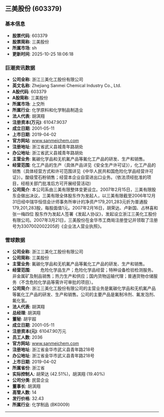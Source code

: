 ## 三美股份 (603379)

### 基本信息

- **股票代码**: 603379
- **股票简称**: 三美股份
- **所属市场**: sh
- **更新时间**: 2025-10-25 18:06:18

### 巨潮资讯数据

- **公司全称**: 浙江三美化工股份有限公司
- **英文名称**: Zhejiang Sanmei Chemical Industry Co., Ltd.
- **A股代码**: 603379
- **A股简称**: 三美股份
- **所属市场**: 上交所
- **所属行业**: 化学原料和化学制品制造业
- **法人代表**: 胡淇翔
- **注册资本(万元)**: 61047.9037
- **成立日期**: 2001-05-11
- **上市日期**: 2019-04-02
- **官方网站**: www.sanmeichem.com
- **注册地址**: 浙江省武义县城青年路胡处
- **办公地址**: 浙江省武义县城青年路胡处
- **主营业务**: 氟碳化学品和无机氟产品等氟化工产品的研发、生产和销售。
- **经营范围**: 化工产品的生产（具体产品详见《安全生产许可证》），化工产品的销售（具体经营方式和许可范围详见《中华人民共和国危险化学品经营许可证》）。酸级莹石粉销售；经营本企业自营进出口业务。（依法须经批准的项目，经相关部门批准后方可开展经营活动）
- **公司简介**: 本公司系由三美有限整体变更设立。2007年2月15日，三美有限股东会做出决议，三美有限全体股东作为发起人，以三美有限截至2006年12月31日经中瑞华恒信会计师事务所审计的净资产179,201,283元折为普通股179,201,283股，每股面值1元。2007年2月16日，胡荣达、卢新国、占林喜和张一梅四位
股东作为发起人签署《发起人协议》，发起设立浙江三美化工股份有限公司。2007年3月21日，三美股份在金华市工商局注册登记并领取了注册号为3307002002205的《企业法人营业执照》。

### 雪球数据

- **公司全称**: 浙江三美化工股份有限公司
- **公司简称**: 三美股份
- **主营业务**: 氟碳化学品和无机氟产品等氟化工产品的研发、生产和销售。
- **经营范围**: 　　危险化学品生产；危险化学品经营；特种设备检验检测服务。非金属矿及制品销售；热力生产和供应；国内货物运输代理；普通货物仓储服务（不含危险化学品等需许可审批的项目）。
- **公司简介**: 浙江三美化工股份有限公司的主营业务是氟碳化学品和无机氟产品等氟化工产品的研发、生产和销售。公司的主要产品是氟制冷剂、氟发泡剂、氟化氢。
- **法人代表**: 胡淇翔
- **总经理**: 胡淇翔
- **董秘**: 胡宇超
- **成立日期**: 2001-05-11
- **注册资本(元)**: 61047.90万元
- **员工人数**: 2036
- **官方网站**: www.sanmeichem.com
- **注册地址**: 浙江省金华市武义县青年路218号
- **办公地址**: 浙江省金华市武义县青年路218号
- **上市日期**: 2019-04-02
- **所属省份**: 浙江省
- **实际控制人**: 胡荣达 (42.51%)，胡淇翔 (19.40%)
- **公司分类**: 民营企业
- **董事长**: 胡淇翔
- **高管人数**: 14
- **发行价格**: 32.43
- **所属行业**: 化学制品 (BK0009)

---